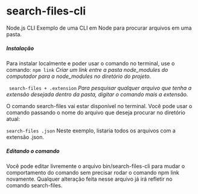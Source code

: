 # search-files-cli

Node.js CLI
Exemplo de uma CLI em Node para procurar arquivos em uma pasta.

##### Instalação
Para instalar localmente e poder usar o comando no terminal, use o comando:
`npm link`
*Criar um link entre a pasta node_modules do computador para a node_modules no diretório do projeto.*

` search-files + .extension`
*Para pesquisar qualquer arquivo que tenha a extensão desejada dentro da pasta, digitar o comando mais a extensão.*

O comando search-files vai estar disponível no terminal. Você pode usar o comando passando o nome do arquivo que deseja procurar no diretório atual:

`search-files .json`
Neste exemplo, listaria todos os arquivos com a extensão .json.

##### Editando o comando
Você pode editar livremente o arquivo bin/search-files-cli para mudar o comportamento do comando sem precisar rodar o comando npm link novamente. Qualquer alteração feita nesse arquivo já irá refletir no comando search-files.